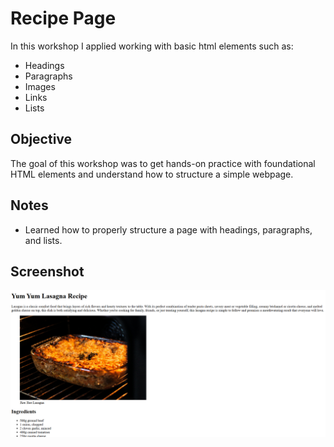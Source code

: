 # Recipe Page

In this workshop I applied working with basic html elements such as:

- Headings
- Paragraphs
- Images
- Links
- Lists

## Objective

The goal of this workshop was to get hands-on practice with foundational HTML elements and understand how to structure a simple webpage.

## Notes

- Learned how to properly structure a page with headings, paragraphs, and lists.

## Screenshot

![alt text](image.png)
